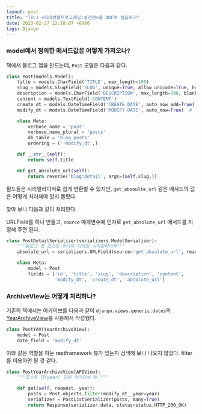 ```yaml
---
layout: post
title: "TIL) <파이썬웹프로그래밍:실전편>을 DRF로 실습하기"
date: 2023-02-27 12:18:07 +0900
tags: Django
---
```


### model에서 정의한 메서드값은 어떻게 가져오나?

책에서 블로그 앱을 만드는데, `Post` 모델은 다음과 같다.

```python
class Post(models.Model):
    title = models.CharField('TITLE', max_length=100)
    slug = models.SlugField('SLUG', unique=True, allow_unicode=True, help_text='one word for title alias.')
    description = models.CharField('DESCRIPTION', max_length=200, blank=True)
    content = models.TextField('CONTENT')
    create_dt = models.DateTimeField('CREATE DATE', auto_now_add=True)  # 최초에만 now가 add.
    modify_dt = models.DateTimeField('MODIFY DATE', auto_now=True)  # 수정될 때마다 now가 변경되는 것

    class Meta:
        verbose_name = 'post'
        verbose_name_plural = 'posts'
        db_table = 'blog_posts'
        ordering = ('-modify_dt',)

    def __str__(self):
        return self.title

    def get_absolute_url(self):
        return reverse('blog:detail', args=(self.slug,))

```

필드들은 시리얼라이저로 쉽게 변환할 수 있지만, `get_absoulte_url` 같은 메서드의 값은 어떻게 처리해야 할지 몰랐다.

찾아 보니 다음과 같이 처리한다.

URLField를 하나 만들고, `source` 매개변수에 인자로 `get_absolute_url` 메서드를 지정해 주면 된다.

```python
class PostDetailSerializer(serializers.ModelSerializer):
    """블로그 앱 포스트 하나의 디테일 시리얼라이저"""
    absolute_url = serializers.URLField(source='get_absolute_url', read_only=True)

    class Meta:
        model = Post
        fields = ['id', 'title', 'slug', 'description', 'content',
                  'modify_dt', 'create_dt', 'absolute_url']
```

### ArchiveView는 어떻게 처리하나?

기존의 책에서는 아카이브를 다음과 같이 `django.views.generic.dates`의 [YearArchiveView](https://docs.djangoproject.com/en/4.1/ref/class-based-views/generic-date-based/)를 사용해서 작성했다.

```python
class PostYAV(YearArchiveView):
    model = Post
    date_field = 'modify_dt'
```

이와 같은 역할을 하는 restframework 뷰가 있는지 검색해 보니 나오지 않았다. filter를 이용하면 될 것 같다.

```python
class PostYearArchiveView(APIView):
    """포스트 연(year) 단위 아카이브 뷰."""

    def get(self, request, year):
        posts = Post.objects.filter(modify_dt__year=year)
        serializer = PostListSerializer(posts, many=True)
        return Response(serializer.data, status=status.HTTP_200_OK)
```
